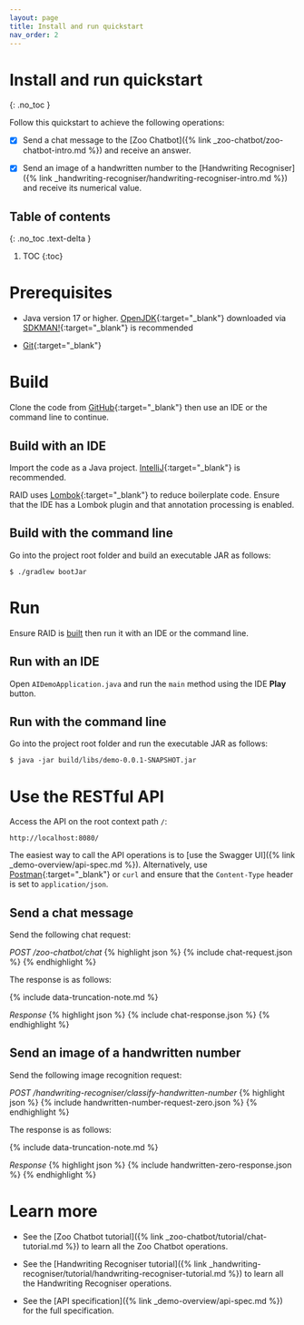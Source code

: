 ```yaml
---
layout: page
title: Install and run quickstart
nav_order: 2
---
```


# Install and run quickstart
{: .no_toc }

Follow this quickstart to achieve the following operations:

* [x] Send a chat message to the [Zoo Chatbot]({% link _zoo-chatbot/zoo-chatbot-intro.md %}) and receive an answer.

* [x] Send an image of a handwritten number to the
[Handwriting Recogniser]({% link _handwriting-recogniser/handwriting-recogniser-intro.md %}) and receive its 
numerical value.

## Table of contents
{: .no_toc .text-delta }

1. TOC
{:toc}

# Prerequisites

* Java version 17 or higher. [OpenJDK](https://openjdk.org){:target="_blank"} downloaded via
[SDKMAN!](https://sdkman.io){:target="_blank"} is recommended

* [Git](https://git-scm.com/downloads){:target="_blank"}

# Build

Clone the code from [GitHub](https://github.com/jon-hatfield-tech-writing/ai-demo){:target="_blank"}
then use an IDE or the command line to continue.

## Build with an IDE

Import the code as a Java project. [IntelliJ](https://www.jetbrains.com/idea/){:target="_blank"} is recommended.

RAID uses [Lombok](https://projectlombok.org){:target="_blank"} to reduce boilerplate code. Ensure that the IDE has a 
Lombok plugin and that annotation processing is enabled.

## Build with the command line

Go into the project root folder and build an executable JAR as follows:

    $ ./gradlew bootJar

# Run

Ensure RAID is [built](#build) then run it with an IDE or the command line.

## Run with an IDE

Open `AIDemoApplication.java` and run the `main` method using the IDE **Play** button.

## Run with the command line

Go into the project root folder and run the executable JAR as follows:

    $ java -jar build/libs/demo-0.0.1-SNAPSHOT.jar

# Use the RESTful API

Access the API on the root context path `/`:

    http://localhost:8080/

The easiest way to call the API operations is to [use the Swagger UI]({% link _demo-overview/api-spec.md %}). 
Alternatively, use [Postman](https://www.postman.com){:target="_blank"} or `curl` and ensure that the `Content-Type` 
header is set to `application/json`.

## Send a chat message

Send the following chat request:

_POST /zoo-chatbot/chat_
{% highlight json %}
{% include chat-request.json %}
{% endhighlight %}

The response is as follows:

{% include data-truncation-note.md %}

_Response_
{% highlight json %}
{% include chat-response.json %}
{% endhighlight %}

## Send an image of a handwritten number

Send the following image recognition request:

_POST /handwriting-recogniser/classify-handwritten-number_
{% highlight json %}
{% include handwritten-number-request-zero.json %}
{% endhighlight %}

The response is as follows:

{% include data-truncation-note.md %}

_Response_
{% highlight json %}
{% include handwritten-zero-response.json %}
{% endhighlight %}

# Learn more

* See the [Zoo Chatbot tutorial]({% link _zoo-chatbot/tutorial/chat-tutorial.md %})
to learn all the Zoo Chatbot operations.

* See the [Handwriting Recogniser tutorial]({% link _handwriting-recogniser/tutorial/handwriting-recogniser-tutorial.md %})
to learn all the Handwriting Recogniser operations.

* See the [API specification]({% link _demo-overview/api-spec.md %}) for the full specification.
